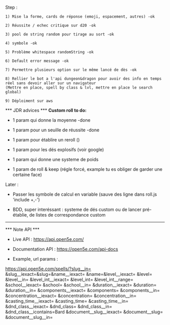 Step :

    1) Mise la forme, cards de réponse (emoji, espacement, autres) -ok

    2) Réussite / echec critique sur d20 -ok

    3) pool de string random pour tirage au sort -ok

    4) symbole -ok

    5) Problème whitespace randomString -ok

    6) Default error message -ok

    7) Permettre plusieurs option sur le même lancé de dès -ok

    8) Rellier le bot a l'api dungeon&dragon pour avoir des info en temps réel sans devoir aller sur un navigateur
    (Mettre en place, spell by class & lvl, mettre en place le search global)

    9) Déploiment sur aws

*** JDR advices *** 
**Custom roll to do:**
+ 1 param qui donne la moyenne -done

+ 1 param pour un seuille de réussite -done

+ 1 param pour établire un reroll ()

+ 1 param pour les dés explosifs (voir google)

+ 1 param qui donne une systeme de poids

+ 1 param de roll & keep (régle forcé, example tu es obliger de garder une certaine face)

Later :

- Passer les symbole de calcul en variable (sauve des ligne dans roll.js 'include +,-')

- BDD, super interéssant : systeme de dés custom ou de lancer pré-établie, de listes de correspondance custom


-----------------------------------------------------------
*** Note API ***

- Live API : https://api.open5e.com/
- Documentation API : https://open5e.com/api-docs

- Example, url params :

https://api.open5e.com/spells/?slug__in=
&slug__iexact=&slug=&name__iexact=
&name=&level__iexact=
&level=
&level__in=
&level_int__iexact=
&level_int=
&level_int__range=
&school__iexact=
&school=
&school__in=
&duration__iexact=
&duration=
&duration__in=
&components__iexact=
&components=
&components__in=
&concentration__iexact=
&concentration=
&concentration__in=
&casting_time__iexact=
&casting_time=
&casting_time__in=
&dnd_class__iexact=
&dnd_class=
&dnd_class__in=
&dnd_class__icontains=Bard
&document__slug__iexact=
&document__slug=
&document__slug__in=